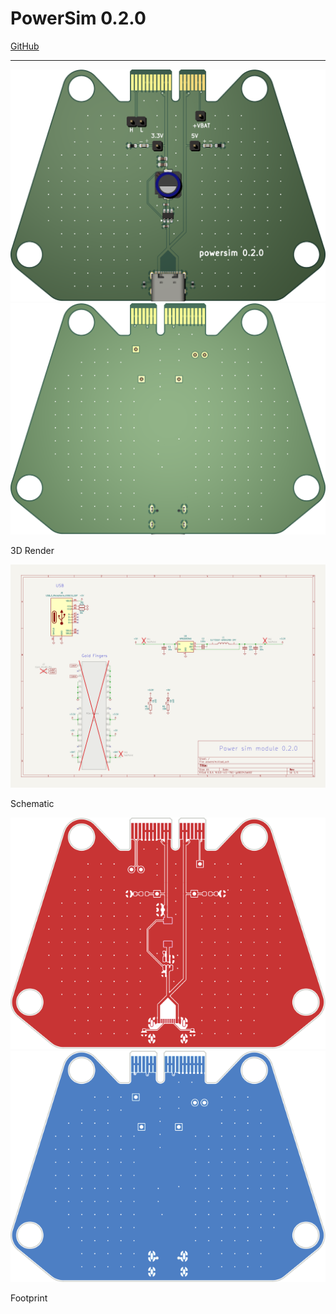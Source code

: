 # PowerSim 0.2.0

[GitHub](https://github.com/sonicavionics/4in-powersim/tree/main)

---
<div class="image-row">
    <img src="https://raw.githubusercontent.com/sonicavionics/4in-powersim/refs/heads/main/images/board.front.png" alt="3D Render">
    <img src="https://raw.githubusercontent.com/sonicavionics/4in-powersim/refs/heads/main/images/board.back.png" alt="3D Render">
</div>
<p class="image-caption">3D Render</p>

![alt text](https://raw.githubusercontent.com/sonicavionics/4in-powersim/refs/heads/main/images/sch.svg)
<p class="image-caption">Schematic</p>

<div class="image-row">
    <img src="https://raw.githubusercontent.com/sonicavionics/4in-powersim/refs/heads/main/images/pcbf.svg" alt="Front">
    <img src="https://raw.githubusercontent.com/sonicavionics/4in-powersim/refs/heads/main/images/pcbb.svg" alt="Back">
</div>
<p class="image-caption">Footprint</p>
